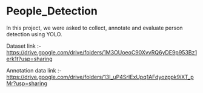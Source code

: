 # People_Detection
In this project, we were asked to collect, annotate and evaluate person detection using YOLO.

Dataset link :- https://drive.google.com/drive/folders/1M3OUoeoC90XvvRQ6yDE9p953Bz1erk1t?usp=sharing

Annotation data link :- https://drive.google.com/drive/folders/13I_uP4SrIExUpq1AFdyozppk9iXT_pMr?usp=sharing
